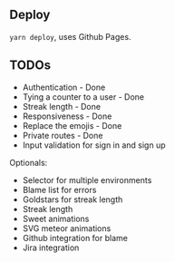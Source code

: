 ## Deploy
`yarn deploy`, uses Github Pages.

## TODOs
* Authentication - Done
* Tying a counter to a user - Done
* Streak length - Done
* Responsiveness - Done
* Replace the emojis - Done
* Private routes - Done
* Input validation for sign in and sign up
  
Optionals:
* Selector for multiple environments
* Blame list for errors
* Goldstars for streak length
* Streak length
* Sweet animations
* SVG meteor animations
* Github integration for blame
* Jira integration